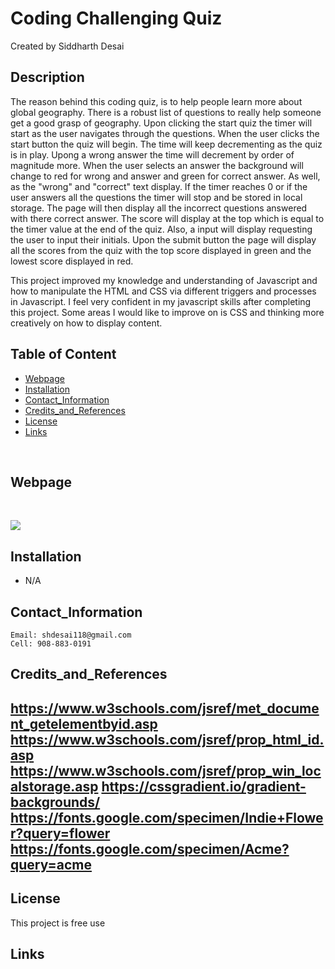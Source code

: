 # Coding Challenging Quiz
Created by Siddharth Desai

## Description
The reason behind this coding quiz, is to help people learn more about global geography. There is a robust list of questions to really help someone get a good grasp of geography. Upon clicking the start quiz the timer will start as the user navigates through the questions. When the user clicks the start button the quiz will begin. The time will keep decrementing as the quiz is in play. Upong a wrong answer the time will decrement by order of magnitude more. When the user selects an answer the background will change to red for wrong and answer and green for correct answer. As well, as the "wrong" and "correct" text display. If the timer reaches 0 or if the user answers all the questions the timer will stop and be stored in local storage. The page will then display all the incorrect questions answered with there correct answer. The score will display at the top which is equal to the timer value at the end of the quiz. Also, a input will display requesting the user to input their initials. Upon the submit button the page will display all the scores from the quiz with the top score displayed in green and the lowest score displayed in red.

This project improved my knowledge and understanding of Javascript and how to manipulate the HTML and CSS via different triggers and processes in Javascript. I feel very confident in my javascript skills after completing this project. Some areas I would like to improve on is CSS and thinking more creatively on how to display content.

## Table of Content
- [Webpage](#webpage)
- [Installation](#installation)
- [Contact_Information](#contact_information)
- [Credits_and_References](#credits_and_references)
- [License](#license)
- [Links](#links)

<br/>

## Webpage


<br/>

![](./Assets/img/)



## Installation

* N/A
 


## Contact_Information

```
Email: shdesai118@gmail.com
Cell: 908-883-0191
```

## Credits_and_References
https://www.w3schools.com/jsref/met_document_getelementbyid.asp
https://www.w3schools.com/jsref/prop_html_id.asp
https://www.w3schools.com/jsref/prop_win_localstorage.asp
https://cssgradient.io/gradient-backgrounds/
https://fonts.google.com/specimen/Indie+Flower?query=flower
https://fonts.google.com/specimen/Acme?query=acme
--- 

## License

This project is free use

## Links


